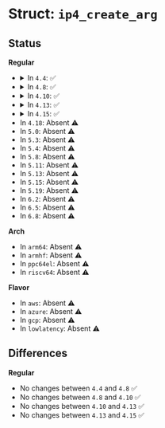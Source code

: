 # Struct: <code>ip4_create_arg</code>

## Status
<b>Regular</b>
<ul>
<li>
<details>
<summary>In <code>4.4</code>: ✅</summary>

```c
struct ip4_create_arg {
    struct iphdr *iph;
    u32 user;
    int vif;
};
```
</details>
</li>
<li>
<details>
<summary>In <code>4.8</code>: ✅</summary>

```c
struct ip4_create_arg {
    struct iphdr *iph;
    u32 user;
    int vif;
};
```
</details>
</li>
<li>
<details>
<summary>In <code>4.10</code>: ✅</summary>

```c
struct ip4_create_arg {
    struct iphdr *iph;
    u32 user;
    int vif;
};
```
</details>
</li>
<li>
<details>
<summary>In <code>4.13</code>: ✅</summary>

```c
struct ip4_create_arg {
    struct iphdr *iph;
    u32 user;
    int vif;
};
```
</details>
</li>
<li>
<details>
<summary>In <code>4.15</code>: ✅</summary>

```c
struct ip4_create_arg {
    struct iphdr *iph;
    u32 user;
    int vif;
};
```
</details>
</li>
<li>
In <code>4.18</code>: Absent ⚠️
</li>
<li>
In <code>5.0</code>: Absent ⚠️
</li>
<li>
In <code>5.3</code>: Absent ⚠️
</li>
<li>
In <code>5.4</code>: Absent ⚠️
</li>
<li>
In <code>5.8</code>: Absent ⚠️
</li>
<li>
In <code>5.11</code>: Absent ⚠️
</li>
<li>
In <code>5.13</code>: Absent ⚠️
</li>
<li>
In <code>5.15</code>: Absent ⚠️
</li>
<li>
In <code>5.19</code>: Absent ⚠️
</li>
<li>
In <code>6.2</code>: Absent ⚠️
</li>
<li>
In <code>6.5</code>: Absent ⚠️
</li>
<li>
In <code>6.8</code>: Absent ⚠️
</li>
</ul>
<b>Arch</b>
<ul>
<li>
In <code>arm64</code>: Absent ⚠️
</li>
<li>
In <code>armhf</code>: Absent ⚠️
</li>
<li>
In <code>ppc64el</code>: Absent ⚠️
</li>
<li>
In <code>riscv64</code>: Absent ⚠️
</li>
</ul>
<b>Flavor</b>
<ul>
<li>
In <code>aws</code>: Absent ⚠️
</li>
<li>
In <code>azure</code>: Absent ⚠️
</li>
<li>
In <code>gcp</code>: Absent ⚠️
</li>
<li>
In <code>lowlatency</code>: Absent ⚠️
</li>
</ul>

## Differences
<b>Regular</b>
<ul>
<li>
No changes between <code>4.4</code> and <code>4.8</code> ✅
</li>
<li>
No changes between <code>4.8</code> and <code>4.10</code> ✅
</li>
<li>
No changes between <code>4.10</code> and <code>4.13</code> ✅
</li>
<li>
No changes between <code>4.13</code> and <code>4.15</code> ✅
</li>
</ul>
